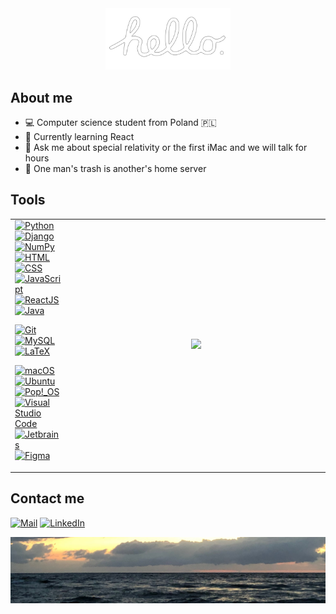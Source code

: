 <a href="https://www.youtube.com/watch?v=2B-XwPjn9YY">
<div align="center">
    <img src="./images/hello.png" alt="Macintosh hello" width="200"/>
</div>
</a>

<h2>About me</h2>
<ul>
    <li>💻  Computer science student from Poland 🇵🇱</li>
    <li>🔭  Currently learning React</li>
    <li>💬  Ask me about special relativity or the first iMac and we will talk for hours</li>
    <li>💾  One man's trash is another's home server</li>
</ul>

<h2>Tools</h2>

<table>
    <tr>
        <td>
<a href="https://www.python.org"><img src="https://img.shields.io/badge/-Python-5B5658?style=for-the-badge&logo=python" alt="Python"></a>
<a href="https://www.djangoproject.com"><img src="https://img.shields.io/badge/-Django-5B5658?style=for-the-badge&logo=django" alt="Django"></a>
<a href="https://numpy.org"><img src="https://img.shields.io/badge/-NumPy-5B5658?style=for-the-badge&logo=numpy" alt="NumPy"></a>
<a href="https://developer.mozilla.org/en-US/docs/Web/HTML"><img src="https://img.shields.io/badge/-HTML-5B5658?style=for-the-badge&logo=html5" alt="HTML"></a>
<a href="https://developer.mozilla.org/en-US/docs/Web/CSS"><img src="https://img.shields.io/badge/-CSS-5B5658?style=for-the-badge&logo=css3" alt="CSS"></a>
<a href="https://www.javascript.com"><img src="https://img.shields.io/badge/-JavaScript-5B5658?style=for-the-badge&logo=javascript" alt="JavaScript"></a>
<a href="https://reactjs.org"><img src="https://img.shields.io/badge/-React-5B5658?style=for-the-badge&logo=react" alt="ReactJS"></a>
<a href="https://www.java.com/en/"><img src="https://img.shields.io/badge/-Java-5B5658?style=for-the-badge&logo=oracle" alt="Java"></a>  

<a href="https://git-scm.com"><img src="https://img.shields.io/badge/-Git-5B5658?style=for-the-badge&logo=git" alt="Git"></a>
<a href="https://www.mysql.com"><img src="https://img.shields.io/badge/-MySQL-5B5658?style=for-the-badge&logo=mysql" alt="MySQL"></a>
<a href="https://www.latex-project.org"><img src="https://img.shields.io/badge/-Latex-5B5658?style=for-the-badge&logo=latex" alt="LaTeX"></a>  

<a href="https://www.apple.com/macos/"><img src="https://img.shields.io/badge/-macOS-5B5658?style=for-the-badge&logo=apple" alt="macOS"></a>
<a href="https://ubuntu.com"><img src="https://img.shields.io/badge/-Ubuntu-5B5658?style=for-the-badge&logo=ubuntu" alt="Ubuntu"></a>
<a href="https://pop.system76.com"><img src="https://img.shields.io/badge/-Pop!__OS-5B5658?style=for-the-badge&logo=pop!_os" alt="Pop!_OS"></a>
<a href="https://code.visualstudio.com"><img src="https://img.shields.io/badge/-VS%20Code-5B5658?style=for-the-badge&logo=visualstudiocode" alt="Visual Studio Code"></a>
<a href="https://www.jetbrains.com"><img src="https://img.shields.io/badge/-Jetbrains-5B5658?style=for-the-badge&logo=jetbrains" alt="Jetbrains"></a>
<a href="https://www.figma.com/"><img src="https://img.shields.io/badge/-Figma-5B5658?style=for-the-badge&logo=figma" alt="Figma"></a>
        </td>
        <td width="400" align="center">
<img src="https://github-readme-stats.vercel.app/api/top-langs/?username=igorstalmach&theme=dracula&border_color=000&layout=compact">
        </td>
    </tr>
</table>


<h2>Contact me</h2>
<a href="mailto:igorstalmach@outlook.com"><img src="https://img.shields.io/badge/-Mail-DE685E?style=for-the-badge&logo=gmail" alt="Mail"></a>
<a href="https://www.linkedin.com/in/igorstalmach"><img src="https://img.shields.io/badge/-LinkedIn-0277B5?style=for-the-badge&logo=linkedin" alt="LinkedIn"></a>  

![photo of a beach, taken by me](./images/beach.jpeg)
